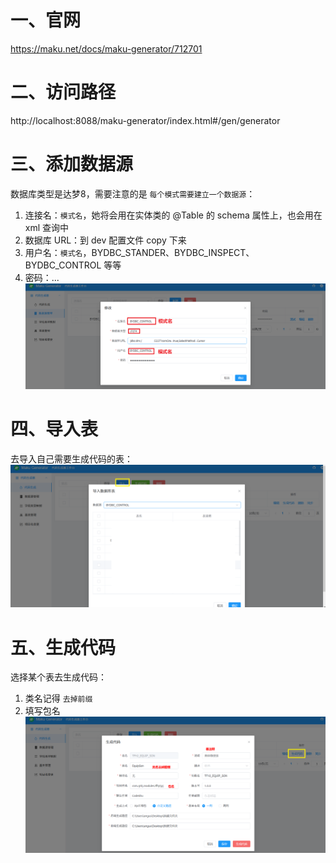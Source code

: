 # 一、官网

https://maku.net/docs/maku-generator/712701

# 二、访问路径

http://localhost:8088/maku-generator/index.html#/gen/generator

# 三、添加数据源

数据库类型是达梦8，需要注意的是 `每个模式需要建立一个数据源`：

1. 连接名：`模式名`，她将会用在实体类的 @Table 的 schema 属性上，也会用在 xml 查询中
2. 数据库 URL：到 dev 配置文件 copy 下来
3. 用户名：`模式名`，BYDBC_STANDER、BYDBC_INSPECT、BYDBC_CONTROL 等等
4. 密码：...
   ![img_2.png](img/img_2.png)

# 四、导入表

去导入自己需要生成代码的表：
![img_3.png](img/img_3.png)

# 五、生成代码

选择某个表去生成代码：

1. 类名记得 `去掉前缀`
2. 填写包名
   ![img_4.png](img/img_4.png)
